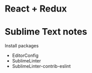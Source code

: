 # React + Redux

# Sublime Text notes
Install packages
- EditorConfig
- SublimeLinter
- SublimeLinter-contrib-eslint

